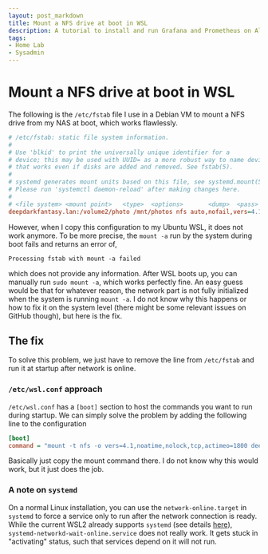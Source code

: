 ```yaml
---
layout: post_markdown
title: Mount a NFS drive at boot in WSL
description: A tutorial to install and run Grafana and Prometheus on Alpine
tags:
- Home Lab
- Sysadmin
---
```

# Mount a NFS drive at boot in WSL

The following is the `/etc/fstab` file I use in a Debian VM to mount a NFS drive
from my NAS at boot, which works flawlessly.

```ini
# /etc/fstab: static file system information.
#
# Use 'blkid' to print the universally unique identifier for a
# device; this may be used with UUID= as a more robust way to name devices
# that works even if disks are added and removed. See fstab(5).
#
# systemd generates mount units based on this file, see systemd.mount(5).
# Please run 'systemctl daemon-reload' after making changes here.
#
# <file system> <mount point>   <type>  <options>       <dump>  <pass>
deepdarkfantasy.lan:/volume2/photo /mnt/photos nfs auto,nofail,vers=4.1,noatime,nolock,tcp,actimeo=1800 0 0
```

However, when I copy this configuration to my Ubuntu WSL, it does not work
anymore. To be more precise, the `mount -a` run by the system during boot fails
and returns an error of,

```text
Processing fstab with mount -a failed
```

which does not provide any information. After WSL boots up, you can manually run
`sudo mount -a`, which works perfectly fine. An easy guess would be that for
whatever reason, the network part is not fully initialized when the system is
running `mount -a`. I do not know why this happens or how to fix it on the
system level (there might be some relevant issues on GitHub though), but here is
the fix.

## The fix

To solve this problem, we just have to remove the line from `/etc/fstab` and run
it at startup after network is online.

### `/etc/wsl.conf` approach

`/etc/wsl.conf` has a `[boot]` section to host the commands you want to run
during startup. We can simply solve the problem by adding the following line to
the configuration

```ini
[boot]
command = "mount -t nfs -o vers=4.1,noatime,nolock,tcp,actimeo=1800 deepdarkfantasy.lan:/volume2/photo /mnt/photo"
```

Basically just copy the mount command there. I do not know why this would work,
but it just does the job.

### A note on `systemd`

On a normal Linux installation, you can use the `network-online.target` in
`systemd` to force a service only to run after the network connection is ready.
While the current WSL2 already supports `systemd` (see details
[here][systemd_wsl]), `systemd-networkd-wait-online.service` does not really
work. It gets stuck in "activating" status, such that services depend on it will
not run.

[systemd_wsl]: https://devblogs.microsoft.com/commandline/systemd-support-is-now-available-in-wsl/#set-the-systemd-flag-set-in-your-wsl-distro-settings
